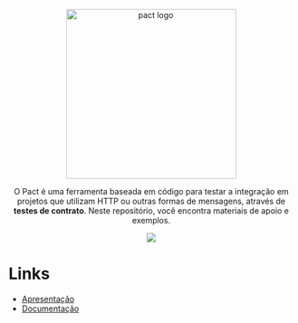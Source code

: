<p align=center>
  <img width="300" src="https://pact.io/assets/img/logo-black.png" alt="pact logo">
</p>
<p align="center">O Pact é uma ferramenta baseada em código para testar a integração em projetos que utilizam HTTP ou outras formas de mensagens, através de <strong>testes de contrato</strong>. Neste repositório, você encontra materiais de apoio e exemplos.</p>

<p align=center>
  <img src="https://img.shields.io/badge/versão-1-green">
</p>

# Links
- [Apresentação](https://docs.google.com/presentation/d/1jSXlUpi85LP3SDS0OK0B8DAOx88CRAgduegBcMIiXlE/edit?usp=sharing)
- [Documentação](https://docs.pact.io/)
